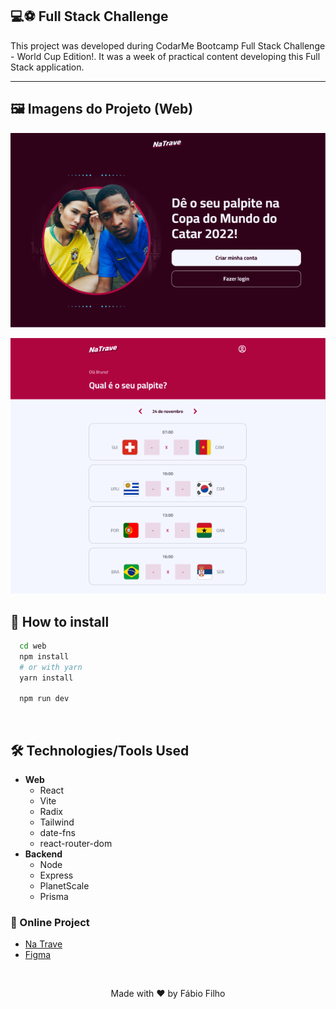 ## 💻⚽ Full Stack Challenge

This project was developed during CodarMe Bootcamp Full Stack Challenge - World Cup Edition!. It was a week of practical content developing this Full Stack application.


<hr />

## 🖼 Imagens do Projeto (Web)

<p align="center">
  <img src="./web/public/assets/Screenshot_1.png"/>
</p>
<p align="center">
  <img src="./web/public/assets/Screenshot_2.png"/>
</p>

## 💾 How to install

```bash
  cd web
  npm install
  # or with yarn
  yarn install

  npm run dev
```

&nbsp;

## 🛠️ Technologies/Tools Used

- **Web**
  - React
  - Vite
  - Radix
  - Tailwind
  - date-fns
  - react-router-dom
- **Backend**
  - Node
  - Express
  - PlanetScale
  - Prisma

### 🔗 Online Project

- [Na Trave]()
- [Figma](https://www.figma.com/file/sHIUFoBfSOLs8JlqNqQuhS/Projeto-%E2%80%A2-Na-Trave)

&nbsp;

<p align="center">Made with ❤ by Fábio Filho</p>
